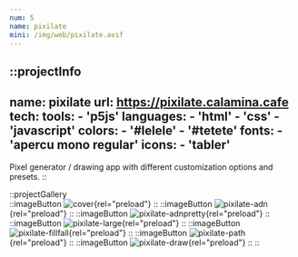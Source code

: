 ```yaml
---
num: 5
name: pixilate
mini: /img/web/pixilate.avif
---
```


::projectInfo
---
name: pixilate
url: https://pixilate.calamina.cafe
tech: 
    tools:
      - 'p5js'
    languages:
      - 'html'
      - 'css'
      - 'javascript'
    colors:
      - '#lelele'
      - '#tetete'
    fonts:
      - 'apercu mono regular'
    icons:
      - 'tabler'
---
Pixel generator / drawing app with different customization options and presets.
::

::projectGallery  
  ::imageButton
    ![cover](/img/web/pixilate.avif){rel="preload"}
  ::
  ::imageButton
    ![pixilate-adn](/img/web/pixilate/pixilate-adn.avif){rel="preload"}
  ::
  ::imageButton
    ![pixilate-adnpretty](/img/web/pixilate/pixilate-adnpretty.avif){rel="preload"}
  :: 
  ::imageButton
    ![pixilate-large](/img/web/pixilate/pixilate-large.avif){rel="preload"}
  :: 
  ::imageButton
    ![pixilate-fillfall](/img/web/pixilate/pixilate-fillfall.avif){rel="preload"}
  :: 
  ::imageButton
    ![pixilate-path](/img/web/pixilate/pixilate-path.avif){rel="preload"}
  :: 
  ::imageButton
    ![pixilate-draw](/img/web/pixilate/pixilate-draw.avif){rel="preload"}
  :: 
::

<!-- ::projectFeatures
- Search mimicking DuckDuckGo bangs, with instant results on several search engines,
- 4 different themes, each available in light or dark,
- A 'nsfw' button, toggling an additional category and marked links,
- Themes and nsfw state are stored in local storage for persistance
:: -->